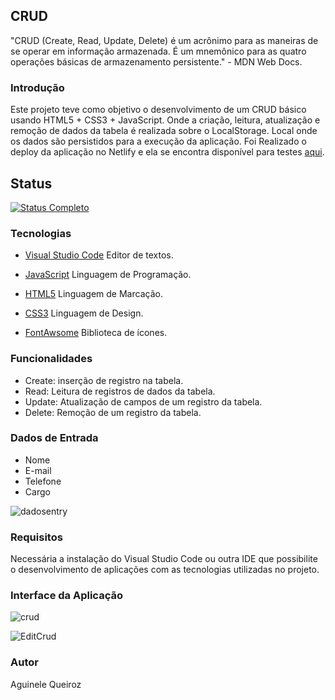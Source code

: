 ## CRUD
"CRUD (Create, Read, Update, Delete) é um acrônimo para as maneiras de se operar em informação armazenada. É um mnemônico para as quatro operações básicas de armazenamento persistente." - MDN Web Docs.

### Introdução
Este projeto teve como objetivo o desenvolvimento de um 
CRUD básico usando HTML5 + CSS3 + JavaScript. Onde a criação, leitura, atualização e remoção de dados da tabela é realizada sobre o LocalStorage.
Local onde os dados são persistidos para a execução da aplicação. Foi Realizado o deploy da aplicação no Netlify e ela se encontra disponível para testes <a href="https://aguinelequeiroz.github.io/CRUD-JS/" target="blank">aqui</a>.

## Status
[![Status Completo](https://img.shields.io/badge/STATUS-COMPLETO-green?style=for-the-badge)]()

### Tecnologias

* [Visual Studio Code](https://code.visualstudio.com/) Editor de textos.

* [JavaScript](https://developer.mozilla.org/pt-BR/docs/Learn/JavaScript) Linguagem de Programação.

* [HTML5](https://developer.mozilla.org/pt-BR/docs/Learn/HTML) Linguagem de Marcação.

* [CSS3](https://developer.mozilla.org/pt-BR/docs/Web/CSS) Linguagem de Design.

* [FontAwsome](https://fontawesome.com/) Biblioteca de ícones.

### Funcionalidades

* Create: inserção de registro na tabela.
* Read: Leitura de registros de dados da tabela.
* Update: Atualização de campos de um registro da tabela.
* Delete: Remoção de um registro da tabela.

### Dados de Entrada

* Nome
* E-mail
* Telefone
* Cargo

![dadosentry](https://user-images.githubusercontent.com/66737248/162998092-c3da610f-75ba-4978-be92-ee99d5e8fab3.png)

### Requisitos

Necessária a instalação do Visual Studio Code ou outra IDE que possibilite o desenvolvimento de aplicações com as tecnologias utilizadas no projeto.

### Interface da Aplicação

![crud](https://user-images.githubusercontent.com/66737248/162998410-55d66e31-fefb-4b28-b13e-091102840e98.png)

![EditCrud](https://user-images.githubusercontent.com/66737248/162998796-cc34d007-bc03-4d0f-9a12-9be48dd09b2b.png)

### Autor

Aguinele Queiroz
